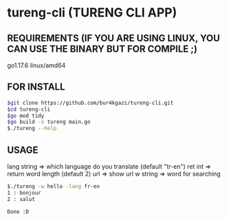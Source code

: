 # tureng-cli (TURENG CLI APP)

## REQUIREMENTS (IF YOU ARE USING LINUX, YOU CAN USE THE BINARY BUT FOR COMPILE ;) 
go1.17.6 linux/amd64

## FOR INSTALL

```bash
$git clone https://github.com/bur4kgazi/tureng-cli.git
$cd tureng-cli
$go mod tidy
$go build -o tureng main.go 
$./tureng --help
```

## USAGE

lang string => which language do you translate (default "tr-en")
ret int     => return word length (default 2)
url         => show url
w string    => word for searching

```bash
$./tureng -w hello -lang fr-en
1 : bonjour
2 : salut

Done :D

```

